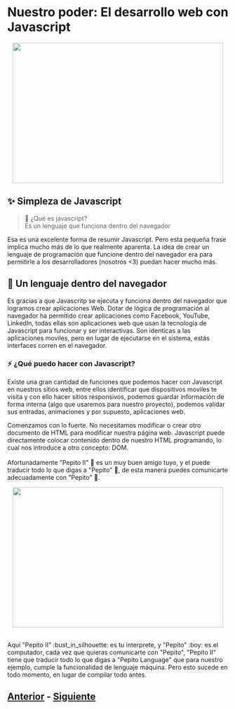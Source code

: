 # Nuestro poder: El desarrollo web con Javascript
<p align="center">
  <img width="480" height="320" src="https://github.com/WorkshopTechnology/Materiales/blob/master/Talleres/CuentosDeJavascript/ReadingDoodle.svg">
</p>

## :sparkles: Simpleza de Javascript

> :newspaper: ¿Qué es javascript?
> <br> Es un lenguaje que funciona dentro del navegador 

Esa es una excelente forma de resumir Javascript. Pero esta pequeña frase implica mucho más de lo que realmente aparenta. La idea de crear un lenguaje de programación que funcione dentro del navegador era para permitirle a los desarrolladores (nosotros <3) puedan hacer mucho más. 
<br>




## :eyes: Un lenguaje dentro del navegador

Es gracias a que Javascritp se ejecuta y funciona dentro del navegador que logramos crear aplicaciones Web. Dotar de lógica de programación al navegador ha permitido crear aplicaciones como Facebook, YouTube, LinkedIn, todas ellas son aplicaciones web que usan la tecnología de Javascript para funcionar y ser interactivas. Son identicas a las aplicaciones moviles, pero en lugar de ejecutarse en el sistema, estás interfaces corren en el navegador.


### :zap: ¿Qué puedo hacer con Javascript?
Existe una gran cantidad de funciones que podemos hacer con Javascript en nuestros sitios web, entre ellos identificar que dispositivos moviles te visita y con ello hacer sitios responsivos, podemos guardar información de forma interna (algo que usaremos para nuestro proyecto), podemos validar sus entradas, animaciones y por supuesto, aplicaciones web.

Comenzamos con lo fuerte. No necesitamos modificar o crear otro documento de HTML para modificar nuestra página web. Javascript puede directamente colocar contenido dentro de nuestro HTML programando, lo cual nos introduce a otro concepto: DOM.
<br>
<br>
Afortunadamente "Pepito II" :bust_in_silhouette: es un muy buen amigo tuyo, y el puede traducir todo lo que digas a "Pepito" :boy:, de esta manera puedes 
comunicarte adecuadamente con "Pepito" :boy:. 
<br>
<p align="center">
  <img width="480" height="320" src="https://github.com/WorkshopTechnology/Materiales/blob/master/Talleres/CuentosDeJavascript/compiledVsInterpreted.png">
</p>
<br>
Aquí "Pepito II" :bust_in_silhouette: es tu interprete, y "Pepito" :boy: es el computador, cada vez que quieras comunicarte con 
"Pepito", "Pepito II" tiene que 
traducir todo lo que digas a "Pepito Language" que para nuestro ejemplo, cumple la funcionalidad de lenguaje máquina. Pero esto sucede 
en todo momento, en lugar de compilar todo antes.

## [Anterior](https://github.com/WorkshopTechnology/Materiales/blob/master/Talleres/CuentosDeJavascript/1.-home.md) - [Siguiente](https://github.com/WorkshopTechnology/Materiales/blob/master/Talleres/CuentosDeJavascript/1.5.-comentariosVariables%2CprettyThings.md)
